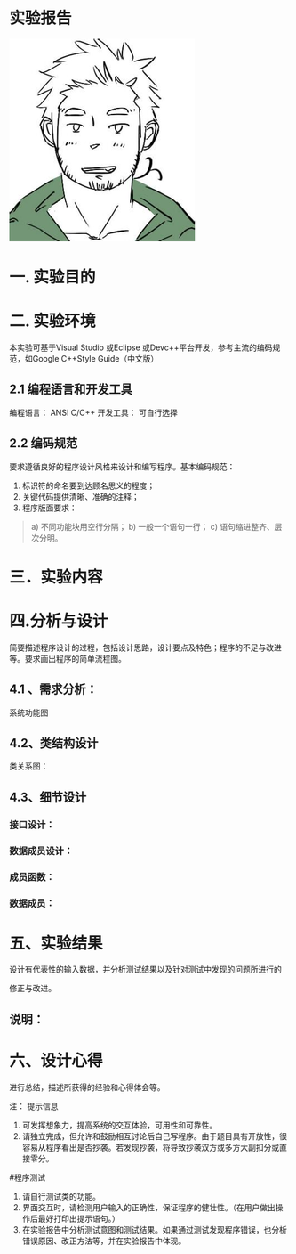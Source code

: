 # 实验报告
![tushu](/images/ts14.jpg)
# 一. 实验目的


# 二. 实验环境
本实验可基于Visual Studio 或Eclipse 或Devc++平台开发，参考主流的编码规范，如Google C++Style Guide（中文版）
## 2.1 编程语言和开发工具
编程语言： ANSI C/C++
开发工具： 可自行选择
## 2.2 编码规范
要求遵循良好的程序设计风格来设计和编写程序。基本编码规范：
1. 标识符的命名要到达顾名思义的程度；
2. 关键代码提供清晰、准确的注释；
3. 程序版面要求：
> a) 不同功能块用空行分隔；
b) 一般一个语句一行；
c) 语句缩进整齐、层次分明。

# 三．实验内容




# 四.分析与设计

简要描述程序设计的过程，包括设计思路，设计要点及特色；程序的不足与改进等。要求画出程序的简单流程图。

## 4.1 、需求分析：
 

系统功能图



## 4.2、类结构设计


类关系图：






## 4.3、细节设计

### 接口设计：

### 数据成员设计：

### 成员函数：

### 数据成员：

# 五、实验结果

设计有代表性的输入数据，并分析测试结果以及针对测试中发现的问题所进行的

修正与改进。



## 说明：


# 六、设计心得
进行总结，描述所获得的经验和心得体会等。









 注： 提示信息
1. 可发挥想象力，提高系统的交互体验，可用性和可靠性。
2. 请独立完成，但允许和鼓励相互讨论后自己写程序。由于题目具有开放性，很容易从程序看出是否抄袭。若发现抄袭，将导致抄袭双方或多方大副扣分或直接零分。

#程序测试
1. 请自行测试类的功能。
2. 界面交互时，请检测用户输入的正确性，保证程序的健壮性。（在用户做出操作后最好打印出提示语句。）
3. 在实验报告中分析测试意图和测试结果。如果通过测试发现程序错误，也分析错误原因、改正方法等，并在实验报告中体现。



